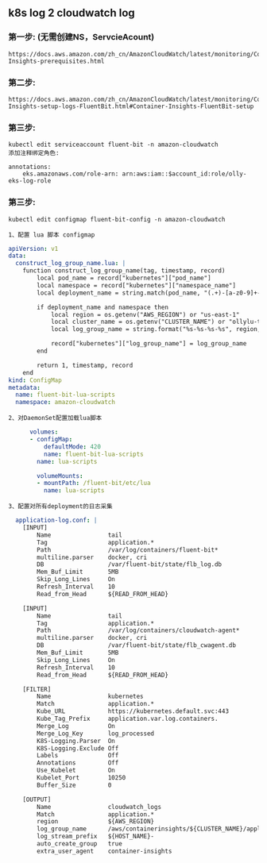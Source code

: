 
## k8s log 2 cloudwatch log

### 第一步: (无需创建NS，ServcieAcount)
    https://docs.aws.amazon.com/zh_cn/AmazonCloudWatch/latest/monitoring/Container-Insights-prerequisites.html

### 第二步:
    https://docs.aws.amazon.com/zh_cn/AmazonCloudWatch/latest/monitoring/Container-Insights-setup-logs-FluentBit.html#Container-Insights-FluentBit-setup


### 第三步:
    kubectl edit serviceaccount fluent-bit -n amazon-cloudwatch
    添加注释绑定角色:

    annotations:
        eks.amazonaws.com/role-arn: arn:aws:iam::$account_id:role/olly-eks-log-role


### 第三步:
    kubectl edit configmap fluent-bit-config -n amazon-cloudwatch

    1、配置 lua 脚本 configmap
```yaml
apiVersion: v1
data:
  construct_log_group_name.lua: |
    function construct_log_group_name(tag, timestamp, record)
        local pod_name = record["kubernetes"]["pod_name"]
        local namespace = record["kubernetes"]["namespace_name"]
        local deployment_name = string.match(pod_name, "(.+)-[a-z0-9]+-[a-z0-9]+$")

        if deployment_name and namespace then
            local region = os.getenv("AWS_REGION") or "us-east-1"
            local cluster_name = os.getenv("CLUSTER_NAME") or "ollylu-test"
            local log_group_name = string.format("%s-%s-%s-%s", region, cluster_name, namespace, deployment_name)

            record["kubernetes"]["log_group_name"] = log_group_name
        end

        return 1, timestamp, record
    end
kind: ConfigMap
metadata:
  name: fluent-bit-lua-scripts
  namespace: amazon-cloudwatch
```
    2、对DaemonSet配置加载lua脚本
```yaml
      volumes:
      - configMap:
          defaultMode: 420
          name: fluent-bit-lua-scripts
        name: lua-scripts
```
```yaml
        volumeMounts:
        - mountPath: /fluent-bit/etc/lua
          name: lua-scripts
```
    3、配置对所有deployment的日志采集

```yaml
  application-log.conf: |
    [INPUT]
        Name                tail
        Tag                 application.*
        Path                /var/log/containers/fluent-bit*
        multiline.parser    docker, cri
        DB                  /var/fluent-bit/state/flb_log.db
        Mem_Buf_Limit       5MB
        Skip_Long_Lines     On
        Refresh_Interval    10
        Read_from_Head      ${READ_FROM_HEAD}

    [INPUT]
        Name                tail
        Tag                 application.*
        Path                /var/log/containers/cloudwatch-agent*
        multiline.parser    docker, cri
        DB                  /var/fluent-bit/state/flb_cwagent.db
        Mem_Buf_Limit       5MB
        Skip_Long_Lines     On
        Refresh_Interval    10
        Read_from_Head      ${READ_FROM_HEAD}

    [FILTER]
        Name                kubernetes
        Match               application.*
        Kube_URL            https://kubernetes.default.svc:443
        Kube_Tag_Prefix     application.var.log.containers.
        Merge_Log           On
        Merge_Log_Key       log_processed
        K8S-Logging.Parser  On
        K8S-Logging.Exclude Off
        Labels              Off
        Annotations         Off
        Use_Kubelet         On
        Kubelet_Port        10250
        Buffer_Size         0

    [OUTPUT]
        Name                cloudwatch_logs
        Match               application.*
        region              ${AWS_REGION}
        log_group_name      /aws/containerinsights/${CLUSTER_NAME}/application
        log_stream_prefix   ${HOST_NAME}-
        auto_create_group   true
        extra_user_agent    container-insights
```


